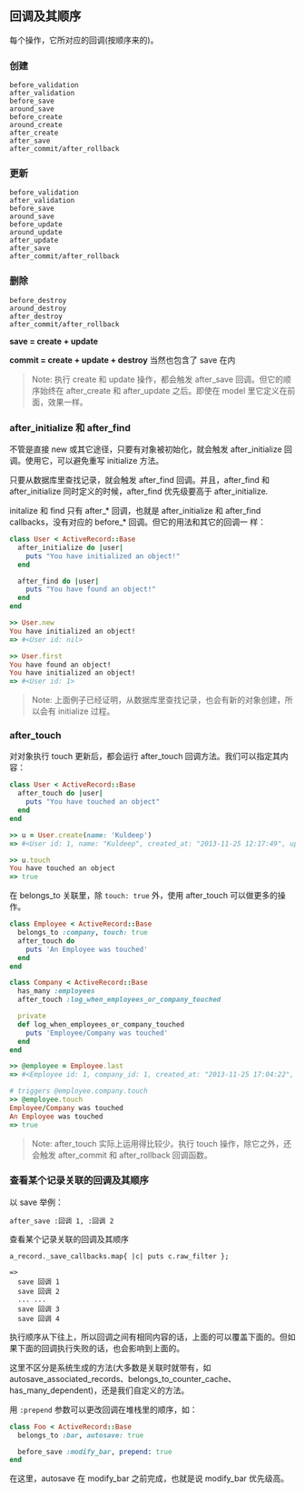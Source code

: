 ## 回调及其顺序

每个操作，它所对应的回调(按顺序来的)。

### 创建

```
before_validation
after_validation
before_save
around_save
before_create
around_create
after_create
after_save
after_commit/after_rollback
```

### 更新

```
before_validation
after_validation
before_save
around_save
before_update
around_update
after_update
after_save
after_commit/after_rollback
```

### 删除

```
before_destroy
around_destroy
after_destroy
after_commit/after_rollback
```

**save = create + update**

**commit = create + update + destroy** 当然也包含了 save 在内

> Note: 执行 create 和 update 操作，都会触发 after_save 回调。但它的顺序始终在 after_create 和 after_update 之后。即使在 model 里它定义在前面，效果一样。

### after_initialize 和 after_find

不管是直接 new 或其它途径，只要有对象被初始化，就会触发 after_initialize 回调。使用它，可以避免重写 initialize 方法。

只要从数据库里查找记录，就会触发 after_find 回调。并且，after_find 和 after_initialize 同时定义的时候，after_find 优先级要高于 after_initialize.

initalize 和 find 只有 after_* 回调，也就是 after_initialize 和 after_find callbacks，没有对应的 before_* 回调。但它的用法和其它的回调一 样：

```ruby
class User < ActiveRecord::Base
  after_initialize do |user|
    puts "You have initialized an object!"
  end

  after_find do |user|
    puts "You have found an object!"
  end
end

>> User.new
You have initialized an object!
=> #<User id: nil>

>> User.first
You have found an object!
You have initialized an object!
=> #<User id: 1>
```

> Note: 上面例子已经证明，从数据库里查找记录，也会有新的对象创建，所以会有 initialize 过程。

### after_touch

对对象执行 touch 更新后，都会运行 after_touch 回调方法。我们可以指定其内容：

```ruby
class User < ActiveRecord::Base
  after_touch do |user|
    puts "You have touched an object"
  end
end

>> u = User.create(name: 'Kuldeep')
=> #<User id: 1, name: "Kuldeep", created_at: "2013-11-25 12:17:49", updated_at: "2013-11-25 12:17:49">

>> u.touch
You have touched an object
=> true
```

在 belongs_to 关联里，除 `touch: true` 外，使用 after_touch 可以做更多的操作。

```ruby
class Employee < ActiveRecord::Base
  belongs_to :company, touch: true
  after_touch do
    puts 'An Employee was touched'
  end
end

class Company < ActiveRecord::Base
  has_many :employees
  after_touch :log_when_employees_or_company_touched

  private
  def log_when_employees_or_company_touched
    puts 'Employee/Company was touched'
  end
end

>> @employee = Employee.last
=> #<Employee id: 1, company_id: 1, created_at: "2013-11-25 17:04:22", updated_at: "2013-11-25 17:05:05">

# triggers @employee.company.touch
>> @employee.touch
Employee/Company was touched
An Employee was touched
=> true
```

> Note: after_touch 实际上运用得比较少。执行 touch 操作，除它之外，还会触发 after_commit 和 after_rollback 回调函数。

### 查看某个记录关联的回调及其顺序

以 save 举例：

```
after_save :回调 1, :回调 2
```

查看某个记录关联的回调及其顺序

```
a_record._save_callbacks.map{ |c| puts c.raw_filter };

=>
  save 回调 1
  save 回调 2
  ... ...
  save 回调 3
  save 回调 4
```

执行顺序从下往上，所以回调之间有相同内容的话，上面的可以覆盖下面的。但如果下面的回调执行失败的话，也会影响到上面的。

这里不区分是系统生成的方法(大多数是关联时就带有，如 autosave_associated_records、belongs_to_counter_cache、has_many_dependent)，还是我们自定义的方法。

用 `:prepend` 参数可以更改回调在堆栈里的顺序，如：

```ruby
class Foo < ActiveRecord::Base
  belongs_to :bar, autosave: true

  before_save :modify_bar, prepend: true
end
```

在这里，autosave 在 modify_bar 之前完成，也就是说 modify_bar 优先级高。

